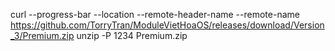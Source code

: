 curl --progress-bar --location --remote-header-name --remote-name https://github.com/TorryTran/ModuleVietHoaOS/releases/download/Version_3/Premium.zip
unzip -P 1234 Premium.zip
